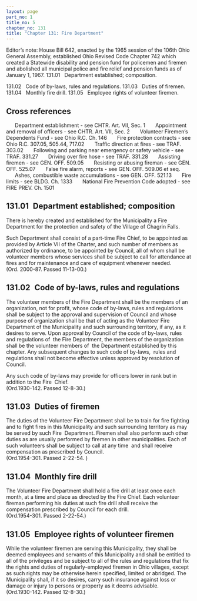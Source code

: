 ```yaml
---
layout: page
part_no: 1
title_no: 5
chapter_no: 131
title: "Chapter 131: Fire Department"
---
```


Editor’s note: House Bill 642, enacted by the 1965 session of the 106th Ohio
General Assembly, established Ohio Revised Code Chapter 742 which created a
Statewide disability and pension fund for policemen and firemen and abolished
all municipal police and fire relief and pension funds as of January 1, 1967.
131.01   Department established; composition.

131.02   Code of by-laws, rules and regulations.
131.03   Duties of firemen.
131.04   Monthly fire drill.
131.05   Employee rights of volunteer firemen.

## Cross references

      Department establishment - see
CHTR. Art. VII, Sec. 1
      Appointment and removal of officers - see
CHTR. Art. VII, Sec. 2
      Volunteer Firemen’s Dependents Fund - see Ohio R.C. Ch. 146
      Fire protection contracts - see Ohio R.C. 307.05, 505.44, 717.02
      Traffic direction at fires - see TRAF.
303.02
      Following and parking near emergency or safety vehicle - see TRAF.
331.27
      Driving over fire hose - see TRAF.
331.28
      Assisting firemen - see GEN. OFF.
509.05
      Resisting or abusing fireman - see GEN. OFF.
525.07
      False fire alarm, reports - see GEN. OFF.
509.06 et seq.
      Ashes, combustible waste accumulations - see GEN. OFF.
521.13
      Fire limits - see BLDG. Ch.
1333
      National Fire Prevention Code adopted - see FIRE PREV. Ch.
1501

## 131.01   Department established; composition

There is hereby created and established for the Municipality a Fire
Department for the protection and safety of the Village of Chagrin Falls.

Such Department shall consist of a part-time Fire Chief, to be appointed as
provided by
Article VII of the Charter, and such number of members as authorized by
ordinance, to be appointed by Council, all of whom shall be volunteer members
whose services shall be subject to call for attendance at fires and for
maintenance and care of equipment whenever needed.  
(Ord. 2000-87. Passed 11-13-00.)

## 131.02   Code of by-laws, rules and regulations

The volunteer members of the Fire Department shall be the members of an
organization, not for profit, whose code of by-laws, rules and regulations
shall be subject to the approval and supervision of Council and whose purpose
of organization shall be that of acting as the Volunteer Fire Department of the
Municipality and such surrounding territory, if any, as it desires to serve.
Upon approval by Council of the code of by-laws, rules and regulations of  the
Fire Department, the members of the organization shall be the volunteer members
of  the Department established by this chapter. Any subsequent changes to such
code of by-laws,  rules and regulations shall not become effective unless
approved by resolution of Council.

Any such code of by-laws may provide for officers lower in rank but in
addition to the Fire  Chief.  
(Ord.1930-142. Passed 12-8-30.)

## 131.03   Duties of firemen

The duties of the Volunteer Fire Department shall be to train for fire
fighting and to fight fires in this Municipality and such surrounding territory
as may be served by such Fire  Department. Firemen shall also perform such
other duties as are usually performed by firemen in other municipalities. Each
of such volunteers shall be subject to call at any time  and shall receive
compensation as prescribed by Council.  
(Ord.1954-301. Passed 2-22-54. )

## 131.04   Monthly fire drill

The Volunteer Fire Department shall hold a fire drill at least once each
month, at a time and place as directed by the Fire Chief. Each volunteer
fireman performing his duties at such fire drill shall receive the compensation
prescribed by Council for each drill.  
(Ord.1954-301. Passed 2-22-54.)

## 131.05   Employee rights of volunteer firemen

While the volunteer firemen are serving this Municipality, they shall be
deemed employees and servants of this Municipality and shall be entitled to all
of the privileges and be subject to all of the rules and regulations that fix
the rights and duties of regularly-employed firemen in Ohio villages, except as
such rights may be otherwise herein specified, limited or abridged. The
Municipality shall, if it so desires, carry such insurance against loss or
damage or injury to persons or property as it deems advisable.  
(Ord.1930-142. Passed 12-8-30.)
